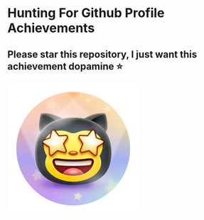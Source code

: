 # Hunting For Github Profile Achievements

## Please star this repository, I just want this achievement dopamine ⭐

![starstruck](./starstruck.png "starstruck")
